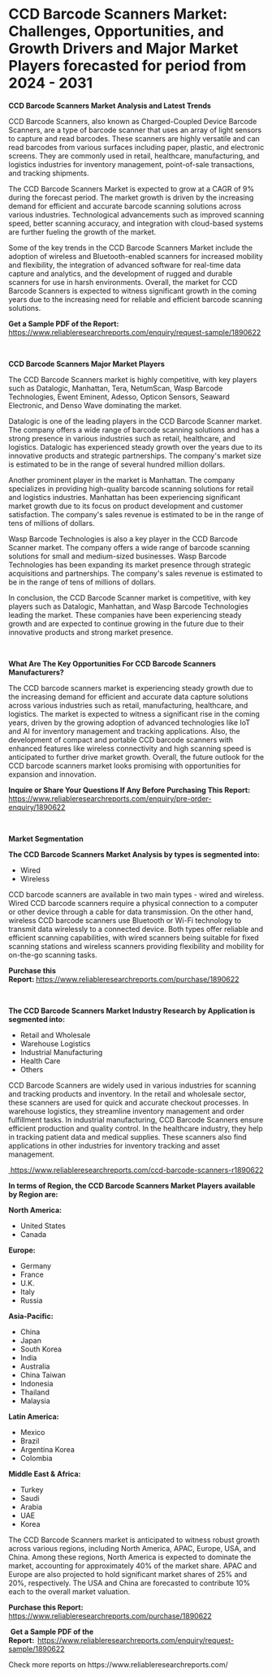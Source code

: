 <p><h1>CCD Barcode Scanners Market: Challenges, Opportunities, and Growth Drivers and Major Market Players forecasted for period from 2024 - 2031</h1></p><p><strong>CCD Barcode Scanners Market Analysis and Latest Trends</strong></p>
<p><p>CCD Barcode Scanners, also known as Charged-Coupled Device Barcode Scanners, are a type of barcode scanner that uses an array of light sensors to capture and read barcodes. These scanners are highly versatile and can read barcodes from various surfaces including paper, plastic, and electronic screens. They are commonly used in retail, healthcare, manufacturing, and logistics industries for inventory management, point-of-sale transactions, and tracking shipments.</p><p>The CCD Barcode Scanners Market is expected to grow at a CAGR of 9% during the forecast period. The market growth is driven by the increasing demand for efficient and accurate barcode scanning solutions across various industries. Technological advancements such as improved scanning speed, better scanning accuracy, and integration with cloud-based systems are further fueling the growth of the market.</p><p>Some of the key trends in the CCD Barcode Scanners Market include the adoption of wireless and Bluetooth-enabled scanners for increased mobility and flexibility, the integration of advanced software for real-time data capture and analytics, and the development of rugged and durable scanners for use in harsh environments. Overall, the market for CCD Barcode Scanners is expected to witness significant growth in the coming years due to the increasing need for reliable and efficient barcode scanning solutions.</p></p>
<p><strong>Get a Sample PDF of the Report:&nbsp;</strong> <a href="https://www.reliableresearchreports.com/enquiry/request-sample/1890622">https://www.reliableresearchreports.com/enquiry/request-sample/1890622</a></p>
<p>&nbsp;</p>
<p><strong>CCD Barcode Scanners Major Market Players</strong></p>
<p><p>The CCD Barcode Scanners market is highly competitive, with key players such as Datalogic, Manhattan, Tera, NetumScan, Wasp Barcode Technologies, Ewent Eminent, Adesso, Opticon Sensors, Seaward Electronic, and Denso Wave dominating the market.</p><p>Datalogic is one of the leading players in the CCD Barcode Scanner market. The company offers a wide range of barcode scanning solutions and has a strong presence in various industries such as retail, healthcare, and logistics. Datalogic has experienced steady growth over the years due to its innovative products and strategic partnerships. The company's market size is estimated to be in the range of several hundred million dollars.</p><p>Another prominent player in the market is Manhattan. The company specializes in providing high-quality barcode scanning solutions for retail and logistics industries. Manhattan has been experiencing significant market growth due to its focus on product development and customer satisfaction. The company's sales revenue is estimated to be in the range of tens of millions of dollars.</p><p>Wasp Barcode Technologies is also a key player in the CCD Barcode Scanner market. The company offers a wide range of barcode scanning solutions for small and medium-sized businesses. Wasp Barcode Technologies has been expanding its market presence through strategic acquisitions and partnerships. The company's sales revenue is estimated to be in the range of tens of millions of dollars.</p><p>In conclusion, the CCD Barcode Scanner market is competitive, with key players such as Datalogic, Manhattan, and Wasp Barcode Technologies leading the market. These companies have been experiencing steady growth and are expected to continue growing in the future due to their innovative products and strong market presence.</p></p>
<p>&nbsp;</p>
<p><strong>What Are The Key Opportunities For CCD Barcode Scanners Manufacturers?</strong></p>
<p><p>The CCD barcode scanners market is experiencing steady growth due to the increasing demand for efficient and accurate data capture solutions across various industries such as retail, manufacturing, healthcare, and logistics. The market is expected to witness a significant rise in the coming years, driven by the growing adoption of advanced technologies like IoT and AI for inventory management and tracking applications. Also, the development of compact and portable CCD barcode scanners with enhanced features like wireless connectivity and high scanning speed is anticipated to further drive market growth. Overall, the future outlook for the CCD barcode scanners market looks promising with opportunities for expansion and innovation.</p></p>
<p><strong>Inquire or Share Your Questions If Any Before Purchasing This Report:</strong> <a href="https://www.reliableresearchreports.com/enquiry/pre-order-enquiry/1890622">https://www.reliableresearchreports.com/enquiry/pre-order-enquiry/1890622</a></p>
<p>&nbsp;</p>
<p><strong>Market Segmentation</strong></p>
<p><strong>The CCD Barcode Scanners Market Analysis by types is segmented into:</strong></p>
<p><ul><li>Wired</li><li>Wireless</li></ul></p>
<p><p>CCD barcode scanners are available in two main types - wired and wireless. Wired CCD barcode scanners require a physical connection to a computer or other device through a cable for data transmission. On the other hand, wireless CCD barcode scanners use Bluetooth or Wi-Fi technology to transmit data wirelessly to a connected device. Both types offer reliable and efficient scanning capabilities, with wired scanners being suitable for fixed scanning stations and wireless scanners providing flexibility and mobility for on-the-go scanning tasks.</p></p>
<p><strong>Purchase this Report:&nbsp;</strong><a href="https://www.reliableresearchreports.com/purchase/1890622">https://www.reliableresearchreports.com/purchase/1890622</a></p>
<p>&nbsp;</p>
<p><strong>The CCD Barcode Scanners Market Industry Research by Application is segmented into:</strong></p>
<p><ul><li>Retail and Wholesale</li><li>Warehouse Logistics</li><li>Industrial Manufacturing</li><li>Health Care</li><li>Others</li></ul></p>
<p><p>CCD Barcode Scanners are widely used in various industries for scanning and tracking products and inventory. In the retail and wholesale sector, these scanners are used for quick and accurate checkout processes. In warehouse logistics, they streamline inventory management and order fulfillment tasks. In industrial manufacturing, CCD Barcode Scanners ensure efficient production and quality control. In the healthcare industry, they help in tracking patient data and medical supplies. These scanners also find applications in other industries for inventory tracking and asset management.</p></p>
<p><a href="https://www.reliableresearchreports.com/ccd-barcode-scanners-r1890622">&nbsp;https://www.reliableresearchreports.com/ccd-barcode-scanners-r1890622</a></p>
<p><strong>In terms of Region, the CCD Barcode Scanners Market Players available by Region are:</strong></p>
<p>
    <p> <strong> North America: </strong>
        <ul>
            <li>United States</li>
            <li>Canada</li>
        </ul>
        </p> 
    <p> <strong> Europe: </strong>
        <ul>
            <li>Germany</li>
            <li>France</li>
            <li>U.K.</li>
            <li>Italy</li>
            <li>Russia</li>
        </ul>
        </p> 
    <p> <strong> Asia-Pacific: </strong>
        <ul>
            <li>China</li>
            <li>Japan</li>
            <li>South Korea</li>
            <li>India</li>
            <li>Australia</li>
            <li>China Taiwan</li>
            <li>Indonesia</li>
            <li>Thailand</li>
            <li>Malaysia</li>
        </ul>
        </p> 
    <p> <strong> Latin America: </strong>
        <ul>
            <li>Mexico</li>
            <li>Brazil</li>
            <li>Argentina Korea</li>
            <li>Colombia</li>
        </ul>
        </p> 
    <p> <strong> Middle East & Africa: </strong>
        <ul>
            <li>Turkey</li>
            <li>Saudi</li>
            <li>Arabia</li>
            <li>UAE</li>
            <li>Korea</li>
        </ul>
    </p>
    </p>
<p><p>The CCD Barcode Scanners market is anticipated to witness robust growth across various regions, including North America, APAC, Europe, USA, and China. Among these regions, North America is expected to dominate the market, accounting for approximately 40% of the market share. APAC and Europe are also projected to hold significant market shares of 25% and 20%, respectively. The USA and China are forecasted to contribute 10% each to the overall market valuation.</p></p>
<p><strong>Purchase this Report: </strong><a href="https://www.reliableresearchreports.com/purchase/1890622">https://www.reliableresearchreports.com/purchase/1890622</a></p>
<p>&nbsp;<strong>Get a Sample PDF of the Report:&nbsp;&nbsp;</strong><a href="https://www.reliableresearchreports.com/enquiry/request-sample/1890622">https://www.reliableresearchreports.com/enquiry/request-sample/1890622</a></p>
<p><strong></strong></p>
<p>Check more reports on https://www.reliableresearchreports.com/</p>